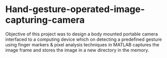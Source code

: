 # Hand-gesture-operated-image-capturing-camera
Objective of this project was to design a body mounted portable camera interfaced to a computing
device which on detecting a predefined gesture using finger markers & pixel analysis techniques in
MATLAB captures the image frame and stores the image in a new directory in the memory. 
